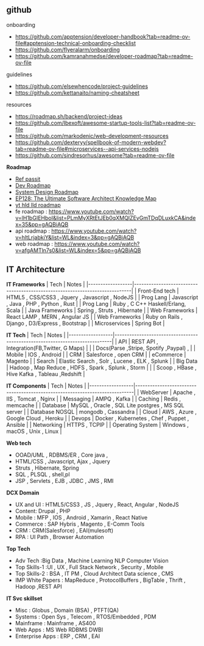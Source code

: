 ## github
onboarding
* https://github.com/apptension/developer-handbook?tab=readme-ov-file#apptension-technical-onboarding-checklist
* https://github.com/flyeralarm/onboarding
* https://github.com/kamranahmedse/developer-roadmap?tab=readme-ov-file

guidelines
* https://github.com/elsewhencode/project-guidelines
* https://github.com/kettanaito/naming-cheatsheet

resources
* https://roadmap.sh/backend/project-ideas
* https://github.com/Ibexoft/awesome-startup-tools-list?tab=readme-ov-file
* https://github.com/markodenic/web-development-resources
* https://github.com/dexteryy/spellbook-of-modern-webdev?tab=readme-ov-file#microservices--api-services-nodejs
* https://github.com/sindresorhus/awesome?tab=readme-ov-file


**Roadmap**
* [Ref passit](https://passit.bg/en/certification-roadmaps/)
* [Dev Roadmap](https://roadmap.sh/)
* [System Design Roadmap](https://whimsical.com/system-design-roadmap-31C9vnRRATGW5Q95Krdciu)
* [EP128: The Ultimate Software Architect Knowledge Map](https://blog.bytebytego.com/p/ep128-the-ultimate-software-architect)
* [yt hld lld roadmap](https://www.youtube.com/watch?v=rliSgjoOFTs&list=PLmMyXRtEtJEZUAhYNKCpOBP5tlEP7Ky9h&index=5&pp=gAQBiAQB)
* fe roadmap : https://www.youtube.com/watch?v=lH1bGIEHboI&list=PLmMyXRtEtJEb0qXMQIZEvGmTDqDLuxkCA&index=35&pp=gAQBiAQB
* api roadmap : https://www.youtube.com/watch?v=hltLrjabkiY&list=WL&index=3&pp=gAQBiAQB
* web roadmap : https://www.youtube.com/watch?v=afgAMTln7s0&list=WL&index=5&pp=gAQBiAQB

## IT Architecture
**IT Frameworks** 
| Tech             | Notes                                                                       |
|------------------|-----------------------------------------------------------------------------|
| Front-End tech   | HTML5 , CSS/CSS3 , Jquery , Javascript , NodeJS                               |
| Prog Lang        | Javascript , Java , PHP , Python , Rust   |
| Prog Lang        | Ruby , C C++ Haskell/Erlang, Scala   |
| Java Frameworks  | Spring , Struts , Hibernate                                                 |
| Web Frameworks   | React LAMP , MERN , Angular JS |
| Web Frameworks   | Ruby on Rails  , Django , D3/Express , Bootstrap  |
| Microservices    | Spring Bot                                                                  |

**IT Tech** 
| Tech             | Notes                                                                       |
|------------------|-----------------------------------------------------------------------------|
| API              | REST API ,  Integration(FB,Twitter, G Maps)                                 |
|                  | Docs(Parse ,Stripe, Spotify ,Paypal) ,                                      |
| Mobile           | IOS , Android                                                               |
| CRM              | Salesforce , open CRM                                                       |
| eCommerce        | Magento                                                                     |
| Search           | Elastic Search , Solr , Lucene , ELK , Splunk                               |
| Big Data         | Hadoop , Map Reduce , HDFS ,  Spark , Splunk , Storm                        |
|                  | Scoop , HBase , Hive Kafka , Tableau ,Redshift                              |

**IT Components**
| Tech             | Notes                                                                       |
|------------------|-----------------------------------------------------------------------------|
| WebServer        | Apache , IIS ,  Tomcat , Nginx                                              |
| Messaging        | AMPQ , Kafka                                                                |
| Caching          | Redis , memcache                                                            |
| Database         | MySQL , Oracle , SQL Lite postgres , MS SQL server                          |
| Database NOSQL   | mongodb , Cassandra                                                         |
| Cloud            | AWS , Azure , Google Cloud ,  Heroku                                        |
| Devops           | Docker , Kubernetes , Chef , Puppet , Ansible                               |
| Networking       | HTTPS , TCPIP                                                               |
| Operating System | Windows , macOS ,  Unix , Linux                                             |



**Web tech**
* OOAD/UML , RDBMS/ER ,  Core java , 
* HTML/CSS , Javascript, Ajax , Jquery
* Struts , Hibernate, Spring 
* SQL , PLSQL , shell,pl
* JSP , Servlets , EJB , JDBC , JMS , RMI 

**DCX Domain**
* UX and UI : HTML5/CSS3 , JS , Jquery , React, Angular  , NodeJS
* Content: Drupal ,  PHP 
* Mobile : MFP , IOS , Android , Xamarin , React Native 
* Commerce : SAP Hybris ,  Magento  ,  E-Comm Tools
* CRM : CRM(Salesforce) , EAI(mulesoft)
* RPA : UI Path , Browser Automation

**Top Tech**
* Adv Tech :Big Data  , Machine Learning  NLP Computer Vision
* Top Skills-1 :UI , UX , Full Stack  Network , Security , Mobile
* Top Skills-2 : BSA , IT PM , Cloud Architect Data science , CMS    
* IMP White Papers : MapReduce , ProtocolBuffers ,  BigTable , Thrift , Hadoop ,REST API

**IT Svc skillset**
* Misc : Globus , Domain (BSA) , PTFT(QA)
* Systems : Open Sys , Telecom , RTOS/Embedded , PDM
* Mainframe : Mainframe , AS400
* Web Apps : MS Web RDBMS DWBI
* Enterprise Apps : ERP , CRM , EAI
